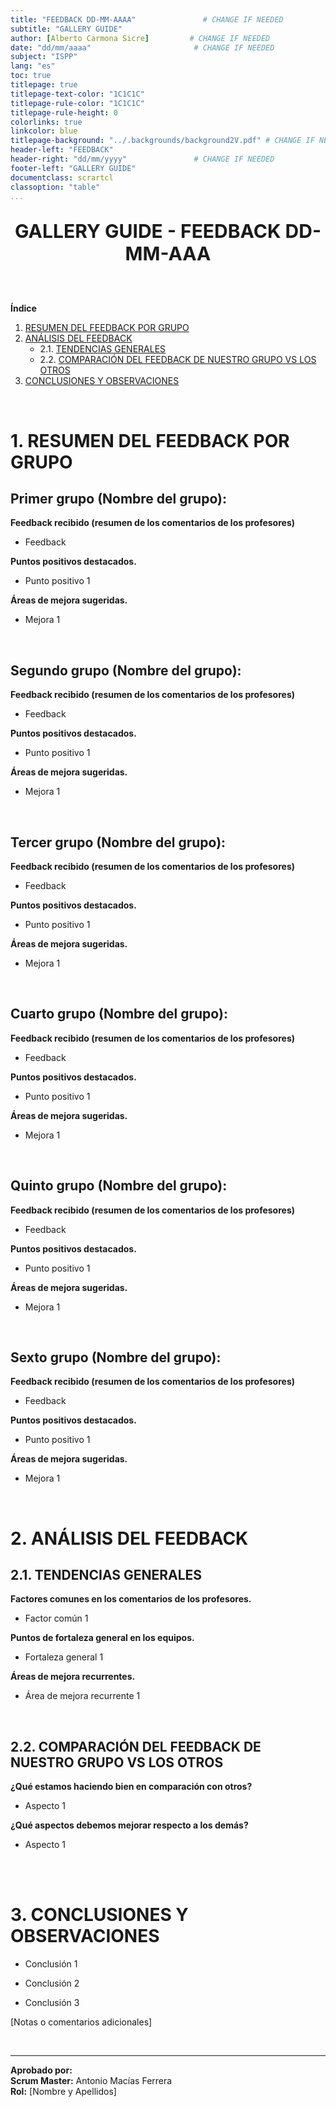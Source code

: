 ```yaml
---
title: "FEEDBACK DD-MM-AAAA"               # CHANGE IF NEEDED
subtitle: "GALLERY GUIDE"
author: [Alberto Carmona Sicre]         # CHANGE IF NEEDED
date: "dd/mm/aaaa"                       # CHANGE IF NEEDED
subject: "ISPP"
lang: "es"
toc: true
titlepage: true
titlepage-text-color: "1C1C1C"
titlepage-rule-color: "1C1C1C"
titlepage-rule-height: 0
colorlinks: true
linkcolor: blue
titlepage-background: "../.backgrounds/background2V.pdf" # CHANGE IF NEEDED
header-left: "FEEDBACK"
header-right: "dd/mm/yyyy"               # CHANGE IF NEEDED
footer-left: "GALLERY GUIDE"
documentclass: scrartcl
classoption: "table"  
...
```


<!-- COMMENT THIS WHEN EXPORTING TO PDF -->
<p align="center" style="font-size: 30px; font-weight: bold;">
  GALLERY GUIDE  -  FEEDBACK DD-MM-AAA
</p>

<br>

**Índice**
1. [RESUMEN DEL FEEDBACK POR GRUPO](#1-resumen-del-feedback-por-grupo)
2. [ANÁLISIS DEL FEEDBACK](#2-análisis-del-feedback)
    - 2.1. [TENDENCIAS GENERALES](#21-tendencias-generales)
    - 2.2. [COMPARACIÓN DEL FEEDBACK DE NUESTRO GRUPO VS LOS OTROS](#22-comparación-del-feedback-de-nuestro-grupo-vs-los-otros)
3. [CONCLUSIONES Y OBSERVACIONES](#3-conclusiones-y-observaciones)
<!-- COMMENT WHEN EXPORTING TO PDF -->




<br>


# **1. RESUMEN DEL FEEDBACK POR GRUPO**
## **Primer grupo (Nombre del grupo):** 
**Feedback recibido (resumen de los comentarios de los profesores)**

- Feedback

**Puntos positivos destacados.**

- Punto positivo 1

**Áreas de mejora sugeridas.**

- Mejora 1

<br>

## **Segundo grupo (Nombre del grupo):** 
**Feedback recibido (resumen de los comentarios de los profesores)**

- Feedback

**Puntos positivos destacados.**

- Punto positivo 1

**Áreas de mejora sugeridas.**

- Mejora 1

<br>

## **Tercer grupo (Nombre del grupo):** 
**Feedback recibido (resumen de los comentarios de los profesores)**

- Feedback

**Puntos positivos destacados.**

- Punto positivo 1

**Áreas de mejora sugeridas.**

- Mejora 1

<br>

## **Cuarto grupo (Nombre del grupo):** 
**Feedback recibido (resumen de los comentarios de los profesores)**

- Feedback

**Puntos positivos destacados.**

- Punto positivo 1

**Áreas de mejora sugeridas.**

- Mejora 1

<br>

## **Quinto grupo (Nombre del grupo):** 
**Feedback recibido (resumen de los comentarios de los profesores)**

- Feedback

**Puntos positivos destacados.**

- Punto positivo 1

**Áreas de mejora sugeridas.**

- Mejora 1

<br>

## **Sexto grupo (Nombre del grupo):** 
**Feedback recibido (resumen de los comentarios de los profesores)**

- Feedback

**Puntos positivos destacados.**

- Punto positivo 1

**Áreas de mejora sugeridas.**

- Mejora 1

<br>


# **2. ANÁLISIS DEL FEEDBACK**

## 2.1. TENDENCIAS GENERALES
**Factores comunes en los comentarios de los profesores.**

- Factor común 1

**Puntos de fortaleza general en los equipos.**

- Fortaleza general 1

**Áreas de mejora recurrentes.**

- Área de mejora recurrente 1

<br>

## 2.2. COMPARACIÓN DEL FEEDBACK DE NUESTRO GRUPO VS LOS OTROS
**¿Qué estamos haciendo bien en comparación con otros?**

- Aspecto 1

**¿Qué aspectos debemos mejorar respecto a los demás?**

- Aspecto 1

<br>

<br>


# **3. CONCLUSIONES Y OBSERVACIONES**
- Conclusión 1

- Conclusión 2

- Conclusión 3

[Notas o comentarios adicionales]

<br>

---

**Aprobado por:**  
**Scrum Master:** Antonio Macías Ferrera  
**Rol:** [Nombre y Apellidos]
